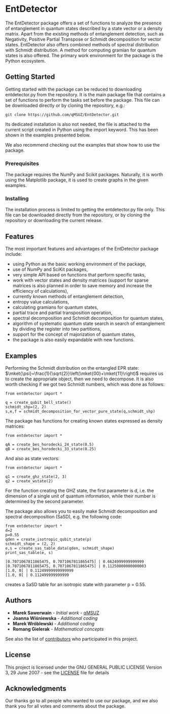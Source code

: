 # EntDetector

The EntDetector package offers a set of functions to analyze the presence of entanglement in quantum states described by a state vector or a density matrix. Apart from the existing methods of entanglement detection, such as Negativity, Positive Partial Transpose or Schmidt decomposition for vector states. EntDetector also offers combined methods of spectral distribution with Schmidt distribution. A method for computing gramian for quantum states is also offered. The primary work environment for the package is the Python ecosystem.

## Getting Started

Getting started with the package can be reduced to downloading entdetector.py from the repository. It is the main package file that contains a set of functions to perform the tasks set before the package. This file can be downloaded directly or by cloning the repository, e.g.:

```
git clone https://github.com/qMSUZ/EntDetector.git
```

Its dedicated installation is also not needed, the file is attached to the current script created in Python using the import keyword. This has been shown in the examples presented below.

We also recommend checking out the examples that show how to use the package.

### Prerequisites

The package requires the NumPy and Scikit packages. Naturally, it is worth using the Matplotlib package, it is used to create graphs in the given examples.

### Installing

The installation process is limited to getting the entdetector.py file only. This file can be downloaded directly from the repository, or by cloning the repository or downloading the current release.

## Features

The most important features and advantages of the EntDetector package include:

* using Python as the basic working environment of the package,
* use of NumPy and SciKit packages,
* very simple API based on functions that perform specific tasks,
* work with vector states and density matrices (support for sparse matrices is also planned in order to save memory and increase the efficiency of calculations), 
* currently known methods of entanglement detection,
* entropy value calculations,
* calculating gramians for quantum states,
* partial trace and partial transposition operation,
* spectral decomposition and Schmidt decomposition for quantum states,
* algorithm of systematic quantum state search in search of entanglement by dividing the register into two partitions,
* support for the concept of majorization of quantum states,
* the package is also easily expandable with new functions.


## Examples

Performing the Schmidt distribution on the entangled EPR state: $\mket{\psi}=\frac{1}{\sqrt{2}}\left(\mket{00}+\mket{11}\right)$ requires us to create the appropriate object, then we need to decompose. It is also worth checking if we got two Schmidt numbers, which was done as follows:


```
from entdetector import *

q = create_qubit_bell_state()
schmidt_shp=(2, 2)
s,e,f = schmidt_decomposition_for_vector_pure_state(q,schmidt_shp)
```


The package has functions for creating known states expressed as density matrices:


```
from entdetector import *

qA = create_bes_horodecki_24_state(0.5)
qB = create_bes_horodecki_33_state(0.25)
```

And also as state vectors:

```
from entdetector import *

q1 = create_ghz_state(2, 3)
q2 = create_wstate(2)
```

For the function creating the GHZ state, the first parameter is d, i.e. the dimension of a single unit of quantum information, while their number is determined by the second parameter.

The package also allows you to easily make Schmidt decomposition and spectral decomposition (SaSD), e.g. the following code:

```
from entdetector import *
d=2
p=0.55
qden = create_isotropic_qubit_state(p)
schmidt_shape = (2, 2)
e,s = create_sas_table_data(qden, schmidt_shape)
print_sas_table(e, s)

[0.7071067811865475, 0.7071067811865475] | 0.6624999999999999
[0.7071067811865475, 0.7071067811865475] | 0.11250000000000003
[1.0, 0] | 0.11249999999999999
[1.0, 0] | 0.112499999999999
```

creates a SaSD table for an isotropic state with parameter p = 0.55.

## Authors

* **Marek Sawerwain** - *Initial work* - [qMSUZ](https://github.com/qMSUZ)
* **Joanna Wiśniewska** - *Additional coding*
* **Marek Wróblewski** - *Additional coding*
* **Romang Gielerak** - *Mathematical concepts*

See also the list of [contributors](https://github.com/qMSUZ/EntDetector/Contributors) who participated in this project.

## License

This project is licensed under the GNU GENERAL PUBLIC LICENSE Version 3, 29 June 2007 - see the [LICENSE](LICENSE) file for details

## Acknowledgments

Our thanks go to all people who wanted to use our package, and we also thank you for all votes and comments about the package.